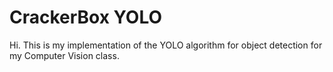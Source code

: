 # CrackerBox YOLO

Hi. This is my implementation of the YOLO algorithm for object detection for my Computer Vision class.